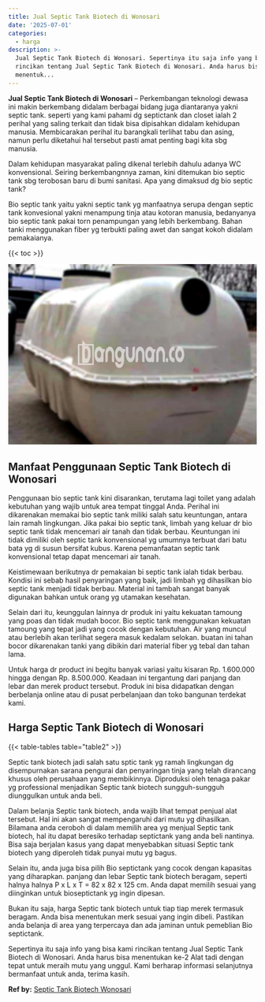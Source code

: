 ```yaml
---
title: Jual Septic Tank Biotech di Wonosari
date: '2025-07-01'
categories:
  - harga
description: >-
  Jual Septic Tank Biotech di Wonosari. Sepertinya itu saja info yang bisa kami
  rincikan tentang Jual Septic Tank Biotech di Wonosari. Anda harus bisa
  menentuk...
---
```


**Jual Septic Tank Biotech di Wonosari** – Perkembangan teknologi dewasa ini makin berkembang didalam berbagai bidang juga diantaranya yakni septic tank. seperti yang kami pahami dg septictank dan closet ialah 2 perihal yang saling terkait dan tidak bisa dipisahkan didalam kehidupan manusia. Membicarakan perihal itu barangkali terlihat tabu dan asing, namun perlu diketahui hal tersebut pasti amat penting bagi kita sbg manusia.

Dalam kehidupan masyarakat paling dikenal terlebih dahulu adanya WC konvensional. Seiring berkembangnnya zaman, kini ditemukan bio septic tank sbg terobosan baru di bumi sanitasi. Apa yang dimaksud dg bio septic tank?

Bio septic tank yaitu yakni septic tank yg manfaatnya serupa dengan septic tank konvesional yakni menampung tinja atau kotoran manusia, bedanyanya bio septic tank pakai torn penampungan yang lebih berkembang. Bahan tanki menggunakan fiber yg terbukti paling awet dan sangat kokoh didalam pemakaianya.

{{< toc >}}

![Jual Septic Tank Biotech di Wonosari](/images/jual-bio-septictank-20.png)

## Manfaat Penggunaan Septic Tank Biotech di Wonosari

Penggunaan bio septic tank kini disarankan, terutama lagi toilet yang adalah kebutuhan yang wajib untuk area tempat tinggal Anda. Perihal ini dikarenakan memakai bio septic tank miliki salah satu keuntungan, antara lain ramah lingkungan. Jika pakai bio septic tank, limbah yang keluar dr bio septic tank tidak mencemari air tanah dan tidak berbau. Keuntungan ini tidak dimiliki oleh septic tank konvensional yg umumnya terbuat dari batu bata yg di susun bersifat kubus. Karena pemanfaatan septic tank konvensional tetap dapat mencemari air tanah.

Keistimewaan berikutnya dr pemakaian bi septic tank ialah tidak berbau. Kondisi ini sebab hasil penyaringan yang baik, jadi limbah yg dihasilkan bio septic tank menjadi tidak berbau. Material ini tambah sangat banyak digunakan bahkan untuk orang yg utamakan kesehatan.

Selain dari itu, keunggulan lainnya dr produk ini yaitu kekuatan tamoung yang poas dan tidak mudah bocor. Bio septic tank menggunakan kekuatan tamoung yang tepat jadi yang cocok dengan kebutuhan. Air yang muncul atau berlebih akan terlihat segera masuk kedalam selokan. buatan ini tahan bocor dikarenakan tanki yang dibikin dari material fiber yg tebal dan tahan lama.

Untuk harga dr product ini begitu banyak variasi yaitu kisaran Rp. 1.600.000 hingga dengan Rp. 8.500.000. Keadaan ini tergantung dari panjang dan lebar dan merek product tersebut. Produk ini bisa didapatkan dengan berbelanja online atau di pusat perbelanjaan dan toko bangunan terdekat kami.

## Harga Septic Tank Biotech di Wonosari

{{< table-tables table="table2" >}}

Septic tank biotech jadi salah satu sptic tank yg ramah lingkungan dg disempurnakan sarana pengurai dan penyaringan tinja yang telah dirancang khusus oleh perusahaan yang membikinnya. Diproduksi oleh tenaga pakar yg professional menjadikan Septic tank biotech sungguh-sungguh diunggulkan untuk anda beli.

Dalam belanja Septic tank biotech, anda wajib lihat tempat penjual alat tersebut. Hal ini akan sangat mempengaruhi dari mutu yg dihasilkan. Bilamana anda ceroboh di dalam memilih area yg menjual Septic tank biotech, hal itu dapat beresiko terhadap septictank yang anda beli nantinya. Bisa saja berjalan kasus yang dapat menyebabkan situasi Septic tank biotech yang diperoleh tidak punyai mutu yg bagus.

Selain itu, anda juga bisa pilih Bio septictank yang cocok dengan kapasitas yang diharapkan. panjang dan lebar Septic tank biotech beragam, seperti halnya halnya P x L x T = 82 x 82 x 125 cm. Anda dapat memilih sesuai yang diinginkan untuk bioseptictank yg ingin dipesan.

Bukan itu saja, harga Septic tank biotech untuk tiap tiap merek termasuk beragam. Anda bisa menentukan merk sesuai yang ingin dibeli. Pastikan anda belanja di area yang terpercaya dan ada jaminan untuk pemeblian Bio septictank.

Sepertinya itu saja info yang bisa kami rincikan tentang Jual Septic Tank Biotech di Wonosari. Anda harus bisa menentukan ke-2 Alat tadi dengan tepat untuk meraih mutu yang unggul. Kami berharap informasi selanjutnya bermanfaat untuk anda, terima kasih.

**Ref by:** [Septic Tank Biotech Wonosari](https://id.wikipedia.org/wiki/Septic)
